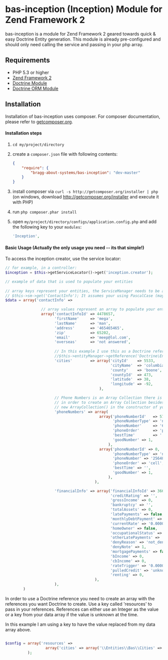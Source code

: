 #  bas-inception (Inception) Module for Zend Framework 2

bas-inception is a module for Zend Framework 2 geared towards quick & easy Doctrine Entity generation. This module is already pre-configured and should only need calling the service and passing in your php array.

## Requirements
 - PHP 5.3 or higher
 - [Zend Framework 2](http://www.github.com/zendframework/zf2)
 - [Doctrine Module](https://www.github.com/doctrine/DoctrineModule)
 - [Doctrine ORM Module](https://github.com/doctrine/DoctrineModule)

## Installation

Installation of bas-inception uses composer. For composer documentation, please refer to
[getcomposer.org](http://getcomposer.org/).

#### Installation steps

  1. `cd my/project/directory`
  2. create a `composer.json` file with following contents:

     ```json
     {
         "require": {
             "bragg-about-systems/bas-inception": "dev-master"
         }
     }
     ```
  3. install composer via `curl -s http://getcomposer.org/installer | php` (on windows, download
     http://getcomposer.org/installer and execute it with PHP)
  4. run `php composer.phar install`
  5. open `my/project/directory/configs/application.config.php` and add the following key to your `modules`:

     ```php
     'Inception',
     ```

#### Basic Usage  (Actually the only usage you need -- its that simple!)
To access the inception creator, use the service locator:

```php
// for example, in a controller:
$inception = $this->getServiceLocator()->get('inception.creator');

// example of data that is used to populate your entities
              
// array keys represent your entities, the ServiceManager needs to be able to instantiate them
// $this->sm->get('ContactInfo'); It assumes your using PascalCase (may change later)
$data = array('contactInfo' => 

                // array values represent an array to populate your entity with
                array('contactInfoId' => 4478657, 
                      'firstName'     => 'mega', 
                      'lastName'      => 'man', 
                      'address'       => '465465465', 
                      'zip'           => 65202, 
                      'email'         => 'meep@lol.com', 
                      'overseas'      => 'not answered', 
                      
                      // In this example I use this as a Doctrine reference
                      //$this->entityManager->getReference('Doctrine\Entity', 5533);
                      'cities'        => array('cityId'    => 5533, 
                                               'cityName'  => 'columbia', 
                                               'county'    => 'boone', 
                                               'countyId'  => 473, 
                                               'latitude'  => 38, 
                                               'longitude' => -92, 
                                          ), 

                      // Phone Numbers is an Array Collection there is nothing extra you have to do 
                      // in order to create an Array Collection besides setting 
                      // new ArrayCollection() in the constructor of your entity class
                      'phoneNumbers' => array(
                                          array('phoneNumberId'   => 5774480, 
                                                'phoneNumberType' => 'not given', 
                                                'phoneNumber'     => '6547984652', 
                                                'phoneOrder'      => 'primary', 
                                                'bestTime'        => '', 
                                                'goodNumber' => 1, 
                                              ),
                                          array('phoneNumberId' => 0, 
                                                'phoneNumberType' => 'not given', 
                                                'phoneNumber' => '2564897456', 
                                                'phoneOrder' => 'cell', 
                                                'bestTime' => '', 
                                                'goodNumber' => 1, 
                                              ), 
                                        ), 

                      'financialInfo' => array('financialInfoId' => 3667432, 
                                               'creditRating' => '', 
                                               'grossIncome' => 0, 
                                               'bankruptcy' => '', 
                                               'totalAssets' => 0, 
                                               'latePayments' => false, 
                                               'monthlyDebtPayment' => 0, 
                                               'currentRate' => '0.0000', 
                                               'homeOwner' => false, 
                                               'occupationalStatus' => 'Employed', 
                                               'otherLatePayments' => '0', 
                                               'denyReason' => 'not_denied', 
                                               'denyNote' => 1, 
                                               'mortgagePayments' => false, 
                                               'bIncome' => 0, 
                                               'cbIncome' => 0, 
                                               'rateTrigger' => '0.0000', 
                                               'pulledCredit' => 'unknown', 
                                               'renting' => 0, 
                                        ), 
                      ), 
        )
```
In order to use a Doctrine reference you need to create an array with the references you 
want Doctrine to create.  Use a key called 'resources' to pass in your references. 
References can either use an Integer as the value or a key from your data array if the 
value is unknown at the time.

In this example I am using a key to have the value replaced from my data array above.

```php

$config = array('resources' => 
                  array('cities' => array('\\Entities\\Bas\\Cities' => 'cityId') 
          );
```          

